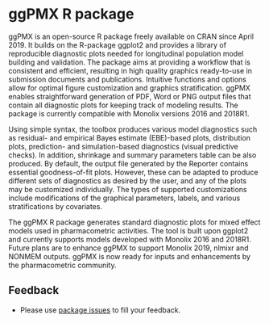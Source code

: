 # ggPMX R package

ggPMX is an open-source R package freely available on CRAN since April 2019. It builds on the R-package ggplot2 and provides a library of reproducible diagnostic plots needed for longitudinal population model building and validation. The package aims at providing a workflow that is consistent and efficient, resulting in high quality graphics ready-to-use in submission documents and publications. Intuitive functions and options allow for optimal figure customization and graphics stratification. ggPMX enables straightforward generation of PDF, Word or PNG output files that contain all diagnostic plots for keeping track of modeling results. The package is currently compatible with Monolix versions 2016 and 2018R1.

Using simple syntax, the toolbox produces various model diagnostics such as residual- and empirical Bayes estimate (EBE)-based plots, distribution plots, prediction- and simulation-based diagnostics (visual predictive checks). In addition, shrinkage and summary parameters table can be also produced. By default, the output file generated by the Reporter contains essential goodness-of-fit plots. However, these can be adapted to produce different sets of diagnostics as desired by the user, and any of the plots may be customized individually. The types of supported customizations include modifications of the graphical parameters, labels, and various stratifications by covariates.

The ggPMX R package generates standard diagnostic plots for mixed effect models used in pharmacometric activities. The tool is built upon ggplot2 and currently supports models developed with Monolix 2016 and 2018R1. Future plans are to enhance ggPMX to support Monolix 2019, nlmixr and NONMEM outputs. ggPMX is now ready for inputs and enhancements by the pharmacometric community.

## Feedback

- Please use [ package issues](https://github.com/ggPMXdevelopment/ggPMX/issues) to fill your feedback.
